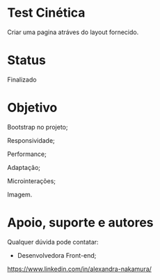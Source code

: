 # Test Cinética
Criar uma pagina atráves do layout fornecido.

# Status
Finalizado

# Objetivo
Bootstrap no projeto;

Responsividade;

Performance;

Adaptação;

Microinterações;

Imagem.

# Apoio, suporte e autores
Qualquer dúvida pode contatar:

- Desenvolvedora Front-end;

https://www.linkedin.com/in/alexandra-nakamura/
